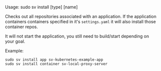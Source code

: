 Usage: sudo sv install [type] [name]

Checks out all repositories associated with an application. If the application containers containers specified in it's `settings.yaml` it will also install those container repos.

It will not start the application, you still need to build/start depending on your goal.

Example:
```
sudo sv install app sv-kubernetes-example-app
sudo sv install container sv-local-proxy-server
```
